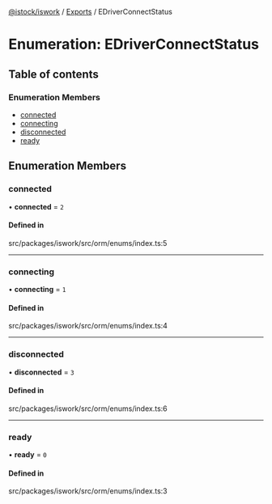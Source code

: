 [@istock/iswork](../README.md) / [Exports](../modules.md) / EDriverConnectStatus

# Enumeration: EDriverConnectStatus

## Table of contents

### Enumeration Members

- [connected](EDriverConnectStatus.md#connected)
- [connecting](EDriverConnectStatus.md#connecting)
- [disconnected](EDriverConnectStatus.md#disconnected)
- [ready](EDriverConnectStatus.md#ready)

## Enumeration Members

### connected

• **connected** = `2`

#### Defined in

src/packages/iswork/src/orm/enums/index.ts:5

---

### connecting

• **connecting** = `1`

#### Defined in

src/packages/iswork/src/orm/enums/index.ts:4

---

### disconnected

• **disconnected** = `3`

#### Defined in

src/packages/iswork/src/orm/enums/index.ts:6

---

### ready

• **ready** = `0`

#### Defined in

src/packages/iswork/src/orm/enums/index.ts:3

